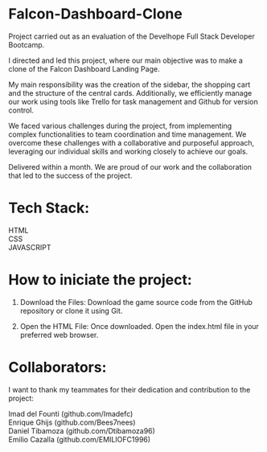 # Falcon-Dashboard-Clone

Project carried out as an evaluation of the Develhope Full Stack Developer Bootcamp.

I directed and led this project, where our main objective was to make a clone of the Falcon Dashboard Landing Page.

My main responsibility was the creation of the sidebar, the shopping cart and the structure of the central cards. Additionally, we efficiently manage our work using tools like Trello for task management and Github for version control.

We faced various challenges during the project, from implementing complex functionalities to team coordination and time management. We overcome these challenges with a collaborative and purposeful approach, leveraging our individual skills and working closely to achieve our goals.

Delivered within a month. We are proud of our work and the collaboration that led to the success of the project.

# Tech Stack: 
  HTML </br>
  CSS  </br>
  JAVASCRIPT </br>

# How to iniciate the project:

  1) Download the Files:
     Download the game source code from the GitHub repository or clone it using Git.

  2) Open the HTML File:
     Once downloaded. Open the index.html file in your preferred web browser.

# Collaborators:

I want to thank my teammates for their dedication and contribution to the project:

Imad del Founti (github.com/Imadefc) </br>
Enrique Ghijs (github.com/Bees7nees) </br>
Daniel Tibamoza (github.com/Dtibamoza96) </br>
Emilio Cazalla (github.com/EMILIOFC1996) </br>
